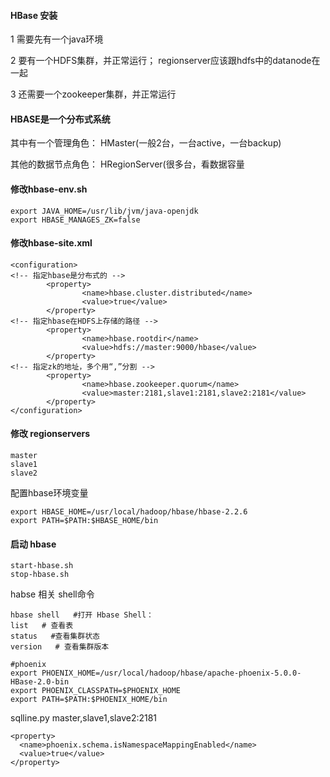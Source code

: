 #### HBase 安装

1	需要先有一个java环境

2	要有一个HDFS集群，并正常运行； regionserver应该跟hdfs中的datanode在一起

3	还需要一个zookeeper集群，并正常运行



#### HBASE是一个分布式系统

其中有一个管理角色：  HMaster(一般2台，一台active，一台backup)

其他的数据节点角色：  HRegionServer(很多台，看数据容量

#### 修改hbase-env.sh

```
export JAVA_HOME=/usr/lib/jvm/java-openjdk
export HBASE_MANAGES_ZK=false
```



#### 修改hbase-site.xml

```
<configuration>
<!-- 指定hbase是分布式的 -->
        <property>
                <name>hbase.cluster.distributed</name>
                <value>true</value>
        </property>
<!-- 指定hbase在HDFS上存储的路径 -->
        <property>
                <name>hbase.rootdir</name>
                <value>hdfs://master:9000/hbase</value>  
        </property>
<!-- 指定zk的地址，多个用“,”分割 -->
        <property>
                <name>hbase.zookeeper.quorum</name>
                <value>master:2181,slave1:2181,slave2:2181</value>
        </property>
</configuration>
```

#### 修改 regionservers

```
master
slave1
slave2
```

配置hbase环境变量

```shell
export HBASE_HOME=/usr/local/hadoop/hbase/hbase-2.2.6
export PATH=$PATH:$HBASE_HOME/bin
```

#### 启动 hbase

```
start-hbase.sh
stop-hbase.sh
```

habse 相关 shell命令

```shell
hbase shell   #打开 Hbase Shell：
list   # 查看表
status   #查看集群状态
version   # 查看集群版本
```

```
#phoenix
export PHOENIX_HOME=/usr/local/hadoop/hbase/apache-phoenix-5.0.0-HBase-2.0-bin
export PHOENIX_CLASSPATH=$PHOENIX_HOME
export PATH=$PATH:$PHOENIX_HOME/bin
```



sqlline.py master,slave1,slave2:2181



```
<property>
  <name>phoenix.schema.isNamespaceMappingEnabled</name>
  <value>true</value>
</property>
```